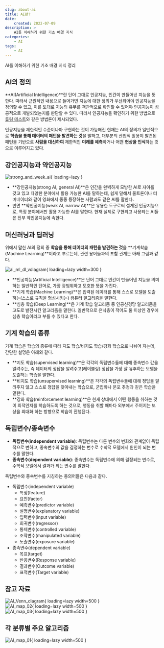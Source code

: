 ```yaml
---
slug: about-ai
title: AI란?
date:
    created: 2022-07-09
description: >
    AI를 이해하기 위한 기초 배경 지식
categories:
    - AI
tags:
    - AI
---
```


AI를 이해하기 위한 기초 배경 지식 정리  

<!-- more -->

## AI의 정의

**AI(Artificial Intelligence)**란 단어 그대로 인공지능, 인간이 만들어낸 지능을 뜻한다. 따라서 근원적인 내용으로 들어가면 지능에 대한 정의가 우선되어야 인공지능을 정의할 수 있고, 이를 토대로 지능의 유무를 객관적으로 확인할 수 있어야 인공지능이 성공적으로 개발되었는지를 판단할 수 있다. 따라서 인공지능을 확인하기 위한 방법으로 [튜링 테스트](https://ko.wikipedia.org/wiki/%ED%8A%9C%EB%A7%81_%ED%85%8C%EC%8A%A4%ED%8A%B8)와 같은 방법론이 제시되었다.  

인공지능을 제한적인 수준이나마 구현하는 것이 가능해진 현재는 AI의 정의가 일반적으로 **학습을 통해 데이터의 패턴을 발견하는 것**을 말하고, 대부분의 산업적 활용이 발견된 패턴을 기반으로 **사람을 대신하여** 제한적인 **미래를 예측**하거나 어떤 **현상을 인식**하는 것으로 이루어지고 있다.  

## 강인공지능과 약인공지능

![strong_and_week_ai](./img/about_ai.png){ loading=lazy }

- **강인공지능(strong AI, general AI)**은 인간을 완벽하게 모방한 AI로 자아를 갖고 있고 다양한 분야에서 활용 가능한 AI를 말하는데, 쉽게 말해서 울트론이나 터미네이터와 같이 영화에서 종종 등장하는 사람과도 같은 AI를 말한다.
- 반면 **약인공지능(weak AI, narrow AI)**은 유용한 도구로써 설계된 인공지능으로, 특정 분야에서만 활용 가능한 AI를 말한다. 현재 실제로 구현되고 사용되는 AI들은 전부 약인공지능에 속한다.

## 머신러닝과 딥러닝

위에서 말한 AI의 정의 중 **학습을 통해 데이터의 패턴을 발견하는 것**을 **기계학습(Machine Learning)**이라고 부르는데, 관련 용어들과의 포함 관계는 아래 그림과 같다.  

![ai_ml_dl_vdiagram](./img/ai_ml_dl_vdiagram.png){ loading=lazy width=300 }

- **인공지능(Artificial Intelligence)**은 단어 그대로 인간이 만들어낸 지능을 의미하는 일반적인 단어로, 가장 광범위하고 모호한 뜻을 가진다.
- **기계 학습(Machine Learning)**은 입력된 데이터를 통해 스스로 모델을 도출하는(스스로 규칙을 형성시키는) 컴퓨터 알고리즘을 말한다.
- **심층 학습(Deep Learning)**은 기계 학습 알고리즘 중 인공신경망 알고리즘을 고도로 발전시킨 알고리즘을 말한다. 일반적으로 은닉층이 적어도 둘 이상인 경우에 심층 학습이라고 부를 수 있다고 한다.

## 기계 학습의 종류

기계 학습은 학습의 종류에 따라 지도 학습/비지도 학습/강화 학습으로 나뉘어 지는데, 간단한 설명은 아래와 같다.

- **지도 학습(supervised learning)**은 각각의 독립변수들에 대해 종속변수 값을 알려주는, 즉 데이터의 정답을 알려주고(레이블링) 정답을 가장 잘 유추하는 모델을 도출하는 학습을 말한다.
- **비지도 학습(unsupervised learning)**은 각각의 독립변수들에 대해 정답을 알려주지 않고 스스로 정답을 찾아내는 학습으로, 군집화나 분포 추정과 같은 학습을 말한다.
- **강화 학습(reinforcement learning)**은 현재 상태에서 어떤 행동을 취하는 것이 최적인지를 학습하도록 하는 것으로, 행동을 취할 때마다 외부에서 주어지는 보상을 최대화 하는 방향으로 학습이 진행된다.

## 독립변수/종속변수

- **독립변수(independent variable)**: 독립변수는 다른 변수의 변화와 관계없이 독립적으로 변하고, 종속변수의 값을 결정하는 변수로 수학적 모델에서 원인이 되는 변수를 말한다.
- **종속변수(dependent variable)**: 종속변수는 독립변수에 의해 결정되는 변수로, 수학적 모델에서 결과가 되는 변수를 말한다.

독립변수와 종속변수를 지칭하는 동의어들은 다음과 같다.

- 독립변수(independent variable)
    - 특징(feature)
    - 요인(factor)
    - 예측변수(predictor variable)
    - 설명변수(explanatory variable)
    - 입력변수(input variable)
    - 회귀변수(regressor)
    - 통제변수(controlled variable)
    - 조작변수(manipulated variable)
    - 노출변수(exposure variable)
- 종속변수(dependent variable)
    - 목표(target)
    - 반응변수(Response variable)
    - 결과변수(Outcome variable)
    - 표적변수(Target variable)

## 참고 자료

![AI_Venn_diagram](./img/AI_Venn_diagram.png){ loading=lazy width=500 }  
![AI_map_02](./img/AI_map_02.png){ loading=lazy width=500 }  
![AI_map_03](./img/AI_map_03.png){ loading=lazy width=500 }  

## 각 분류별 주요 알고리즘

![AI_map_01](./img/AI_map_01.png){ loading=lazy width=500 }  

